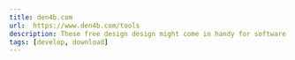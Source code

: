 ```yaml
---
title: den4b.com
url:  https://www.den4b.com/tools
description: These free design design might come in handy for software developers and technology enthusiasts.
tags: [develop, download]
---
```

